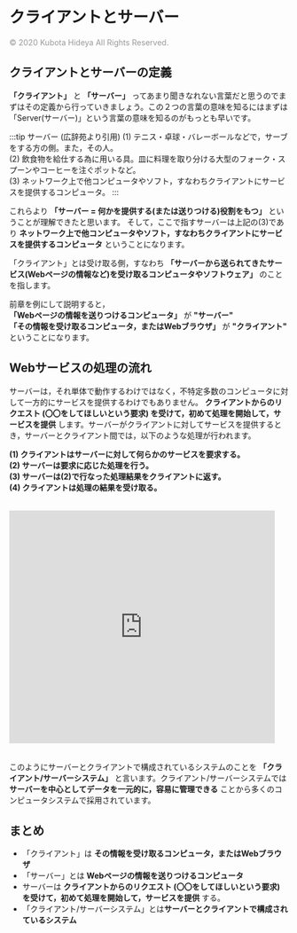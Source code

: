 # クライアントとサーバー
<p style="margin-top:6px !important;color: #999">© 2020 Kubota Hideya All Rights Reserved. </p>

## クライアントとサーバーの定義
**「クライアント」** と **「サーバー」** ってあまり聞きなれない言葉だと思うのでまずはその定義から行っていきましょう。この２つの言葉の意味を知るにはまずは「Server(サーバー)」という言葉の意味を知るのがもっとも早いです。

:::tip サーバー (広辞苑より引用)
(1) テニス・卓球・バレーボールなどで，サーブをする方の側。また，その人。<br>
(2) 飲食物を給仕する為に用いる具。皿に料理を取り分ける大型のフォーク・スプーンやコーヒーを注ぐポットなど。<br>
(3) ネットワーク上で他コンピュータやソフト，すなわちクライアントにサービスを提供するコンピュータ。
:::

これらより **「サーバー = 何かを提供する(または送りつける)役割をもつ」** ということが理解できたと思います。
そして，ここで指すサーバーは上記の(3)であり **ネットワーク上で他コンピュータやソフト，すなわちクライアントにサービスを提供するコンピュータ** ということになります。

「クライアント」とは受け取る側，すなわち **「サーバーから送られてきたサービス(Webページの情報など)を受け取るコンピュータやソフトウェア」** のことを指します。

前章を例にして説明すると，<br>
**「Webページの情報を送りつけるコンピュータ」** が **"サーバー"** <br>
**「その情報を受け取るコンピュータ，またはWebブラウザ」** が **"クライアント"** <br>
ということになります。

## Webサービスの処理の流れ
サーバーは，それ単体で動作するわけではなく，不特定多数のコンピュータに対して一方的にサービスを提供するわけでもありません。
**クライアントからのリクエスト (〇〇をしてほしいという要求) を受けて，初めて処理を開始して，サービスを提供** します。サーバーがクライアントに対してサービスを提供するとき，サーバーとクライアント間では，以下のような処理が行われます。

**(1) クライアントはサーバーに対して何らかのサービスを要求する。**<br>
**(2) サーバーは要求に応じた処理を行う。**<br>
**(3) サーバーは(2)で行なった処理結果をクライアントに返す。**<br>
**(4) クライアントは処理の結果を受け取る。**<br>

<iframe src="https://docs.google.com/presentation/d/e/2PACX-1vQyKdYFcL2kb5LVNUQcDDosfwMCHs7kKPuJtvDPGU2xkqcwHv9nblcY1lstEWaE3wS92dcUG2MbfzyY/embed?start=false&loop=false&delayms=30000" frameborder="0" allowfullscreen="true" mozallowfullscreen="true" webkitallowfullscreen="true" style="margin:18px 0;width: 95%; height:420px;"></iframe>

このようにサーバーとクライアントで構成されているシステムのことを **「クライアント/サーバーシステム」** と言います。クライアント/サーバーシステムでは**サーバーを中心としてデータを一元的に，容易に管理できる** ことから多くのコンピュータシステムで採用されています。

## まとめ
- 「クライアント」は **その情報を受け取るコンピュータ，またはWebブラウザ**
- 「サーバー」とは **Webページの情報を送りつけるコンピュータ**
- サーバーは **クライアントからのリクエスト (〇〇をしてほしいという要求) を受けて，初めて処理を開始して，サービスを提供** する。
- 「クライアント/サーバーシステム」とは**サーバーとクライアントで構成されているシステム** 